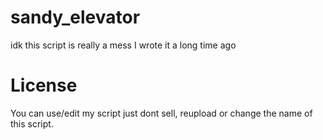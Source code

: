 # sandy_elevator
idk this script is really a mess I wrote it a long time ago

# License
You can use/edit my script just dont sell, reupload or change the name of this script.
